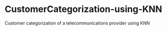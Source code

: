 # CustomerCategorization-using-KNN
Customer categorization of a telecommunications provider using KNN 
